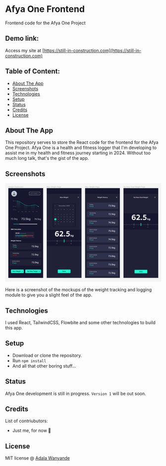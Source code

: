 # Afya One Frontend
Frontend code for the Afya One Project

## Demo link:
Access my site at [https://still-in-construction.com](https://still-in-construction.com)

## Table of Content:

- [About The App](#about-the-app)
- [Screenshots](#screenshots)
- [Technologies](#technologies)
- [Setup](#setup)
- [Status](#status)
- [Credits](#credits)
- [License](#license)

## About The App
This repository serves to store the React code for the frontend for the Afya One Project. Afya One is a health and fitness logger that I'm developing to assist me in my health and fitness journey starting in 2024. Without too much long talk, that's the gist of the app.

## Screenshots

![Alt text](image/image.png)

Here is a screenshot of the mockups of the weight tracking and logging module to give you a slight feel of the app.

## Technologies
I used React, TailwindCSS, Flowbite and some other technologies to build this app.

## Setup
- Download or clone the repository.
- Run `npm install`
- And all that other boring stuff...

## Status
Afya One development is still in progress. `Version 1` will be out soon.

## Credits
List of contriubutors:
- Just me, for now 🙂

## License
MIT license @ [Adala Wanyande](adalawanyande.netlify.app)